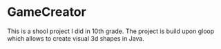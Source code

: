 # GameCreator

This is a shool project I did in 10th grade.
The project is build upon gloop which allows to create visual 3d shapes in Java.
